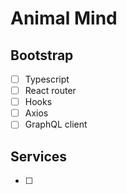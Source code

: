 # Animal Mind

## Bootstrap

- [ ] Typescript
- [ ] React router
- [ ] Hooks
- [ ] Axios
- [ ] GraphQL client

## Services

- [ ]
